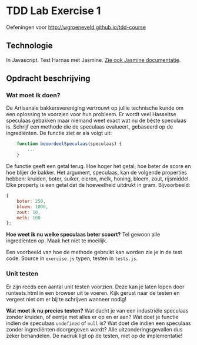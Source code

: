 # TDD Lab Exercise 1

Oefeningen voor http://wgroeneveld.github.io/tdd-course

## Technologie

In Javascript. Test Harnas met Jasmine. [Zie ook Jasmine documentatie](https://jasmine.github.io/).

## Opdracht beschrijving

### Wat moet ik doen?

De Artisanale bakkersvereniging vertrouwt op jullie technische kunde om een oplossing te voorzien voor hun probleem. Er wordt veel Hasseltse speculaas gebakken maar niemand weet exact wat nu de béste speculaas is. Schrijf een methode die de speculaas evalueert, gebaseerd op de ingrediënten. De functie ziet er als volgt uit:

```javascript
	function beoordeelSpeculaas(speculaas) {
		...
	}
```

De functie geeft een getal terug. Hoe hoger het getal, hoe beter de score en hoe blijer de bakker. 
Het argument, speculaas, kan de volgende properties hebben: kruiden, boter, suiker, eieren, melk, honing, bloem, zout, rijsmiddel. Elke property is een getal dat de hoeveelheid uitdrukt in gram. Bijvoorbeeld:

```javascript
{
    boter: 250,
    bloem: 1000,
    zout: 10,
    melk: 100
};
```

**Hoe weet ik nu welke speculaas beter scoort?** Tel gewoon alle ingrediënten op. Maak het niet te moeilijk.

Een voorbeeld van hoe de methode gebruikt kan worden zie je in de test code.
Source in `exercise.js` typen, testen in `tests.js`.

### Unit testen

Er zijn reeds een aantal unit testen voorzien. Deze kan je laten lopen door runtests.html in een browser uit te voeren. Kijk gerust naar de testen en vergeet niet om er bij te schrijven wanneer nodig!

**Wat moet ik nu precies testen?** Wat dacht je van een industriële speculaas zonder kruiden, of eentje met alles er op en er aan? Wat doet je functie indien de speculaas `undefined` of `null` is? Wat doet die indien een speculaas zonder ingrediënten doorgegeven wordt? Alle uitzonderingsgevallen dus zeker behandelen. De nadruk ligt op de testen, niet op de implementatie!
